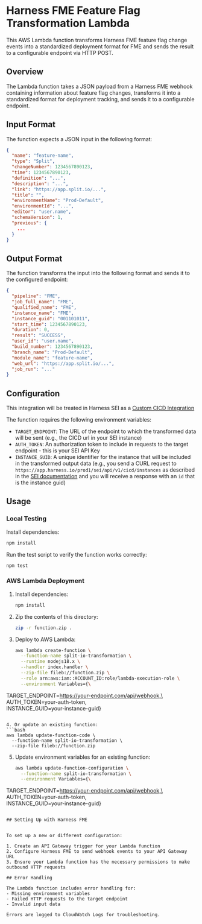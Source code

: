 # Harness FME Feature Flag Transformation Lambda

This AWS Lambda function transforms Harness FME feature flag change events into a standardized deployment format for FME and sends the result to a configurable endpoint via HTTP POST.

## Overview

The Lambda function takes a JSON payload from a Harness FME webhook containing information about feature flag changes, transforms it into a standardized format for deployment tracking, and sends it to a configurable endpoint.

## Input Format

The function expects a JSON input in the following format:

```json
{
  "name": "feature-name",
  "type": "Split",
  "changeNumber": 1234567890123,
  "time": 1234567890123,
  "definition": "...",
  "description": "...",
  "link": "https://app.split.io/...",
  "title": "",
  "environmentName": "Prod-Default",
  "environmentId": "...",
  "editor": "user.name",
  "schemaVersion": 1,
  "previous": {
    ...
  }
}
```

## Output Format

The function transforms the input into the following format and sends it to the configured endpoint:

```json
{
  "pipeline": "FME",
  "job_full_name": "FME",
  "qualified_name": "FME",
  "instance_name": "FME",
  "instance_guid": "001101011",
  "start_time": 1234567890123,
  "duration": 0,
  "result": "SUCCESS",
  "user_id": "user.name",
  "build_number": 1234567890123,
  "branch_name": "Prod-Default",
  "module_name": "feature-name",
  "web_url": "https://app.split.io/...",
  "job_run": "..."
}
```

## Configuration

This integration will be treated in Harness SEI as a [Custom CICD Integration](https://developer.harness.io/docs/software-engineering-insights/setup-sei/configure-integrations/custom-cicd/sei-custom-cicd-integration/)

The function requires the following environment variables:

- `TARGET_ENDPOINT`: The URL of the endpoint to which the transformed data will be sent (e.g., the CICD url in your SEI instance)
- `AUTH_TOKEN`: An authorization token to include in requests to the target endpoint - this is your SEI API Key
- `INSTANCE_GUID`: A unique identifier for the instance that will be included in the transformed output data (e.g., you send a CURL request to `https://app.harness.io/prod1/sei/api/v1/cicd/instances` as described in the [SEI documentation](https://developer.harness.io/docs/software-engineering-insights/setup-sei/configure-integrations/custom-cicd/sei-custom-cicd-integration/#step-2-generate-a-cicd-instance-guid-associated-with-that-integration) and you will receive a response with an `id` that is the instance guid)

## Usage

### Local Testing

Install dependencies:

```bash
npm install
```

Run the test script to verify the function works correctly:

```bash
npm test
```

### AWS Lambda Deployment

1. Install dependencies:
   ```bash
   npm install
   ```

2. Zip the contents of this directory:
   ```bash
   zip -r function.zip .
   ```

3. Deploy to AWS Lambda:
   ```bash
   aws lambda create-function \
     --function-name split-io-transformation \
     --runtime nodejs18.x \
     --handler index.handler \
     --zip-file fileb://function.zip \
     --role arn:aws:iam::ACCOUNT_ID:role/lambda-execution-role \
     --environment Variables={\
TARGET_ENDPOINT=https://your-endpoint.com/api/webhook,\
AUTH_TOKEN=your-auth-token,\
INSTANCE_GUID=your-instance-guid}
   ```

4. Or update an existing function:
   ```bash
   aws lambda update-function-code \
     --function-name split-io-transformation \
     --zip-file fileb://function.zip
   ```

5. Update environment variables for an existing function:
   ```bash
   aws lambda update-function-configuration \
     --function-name split-io-transformation \
     --environment Variables={\
TARGET_ENDPOINT=https://your-endpoint.com/api/webhook,\
AUTH_TOKEN=your-auth-token,\
INSTANCE_GUID=your-instance-guid}
   ```

## Setting Up with Harness FME


To set up a new or different configuration:

1. Create an API Gateway trigger for your Lambda function
2. Configure Harness FME to send webhook events to your API Gateway URL
3. Ensure your Lambda function has the necessary permissions to make outbound HTTP requests

## Error Handling

The Lambda function includes error handling for:
- Missing environment variables
- Failed HTTP requests to the target endpoint
- Invalid input data

Errors are logged to CloudWatch Logs for troubleshooting.
